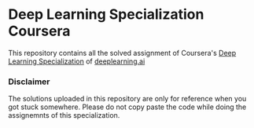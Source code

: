 # Deep Learning Specialization Coursera

This repository contains all the solved assignment of Coursera's [Deep Learning Specialization](https://www.coursera.org/specializations/deep-learning) of [deeplearning.ai](https://www.deeplearning.ai/)


### **Disclaimer**

The solutions uploaded in this repository are only for reference when you got stuck somewhere. Please do not copy paste the code while doing the assignemnts of this specialization.
